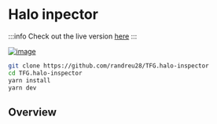 # Halo inpector

:::info
Check out the live version [here](https://halo-inspector-randreu28.vercel.app/)
:::

[![image](/img/haloInspector.png)](https://halo-inspector-randreu28.vercel.app/)

```bash
git clone https://github.com/randreu28/TFG.halo-inspector
cd TFG.halo-inspector
yarn install
yarn dev
```

## Overview
